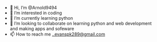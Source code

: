 - 👋 Hi, I’m @Arnold9494
- 👀 I’m interested in coding
- 🌱 I’m currently learning python
- 💞️ I’m looking to collaborate on learning python and web development and making apps and sofeware
- 📫 How to reach me ..evanspk289@gmail.com

<!---
Arnold9494/Arnold9494 is a ✨ special ✨ repository because its `README.md` (this file) appears on your GitHub profile.
You can click the Preview link to take a look at your changes.
--->